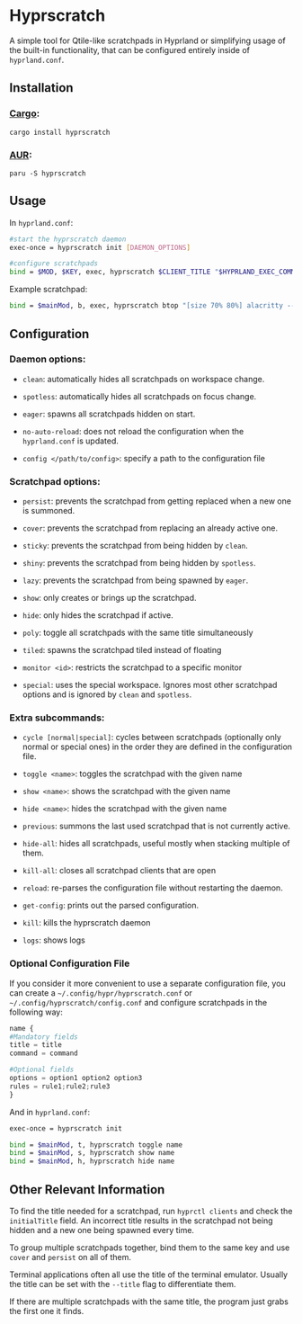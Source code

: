# Hyprscratch
A simple tool for Qtile-like scratchpads in Hyprland or simplifying usage of the built-in functionality, that can be configured entirely inside of `hyprland.conf`.

## Installation
### [Cargo](https://crates.io/crates/hyprscratch):

```
cargo install hyprscratch
```
### [AUR](https://aur.archlinux.org/packages/hyprscratch):
```
paru -S hyprscratch
```

## Usage
In `hyprland.conf`:

```bash
#start the hyprscratch daemon
exec-once = hyprscratch init [DAEMON_OPTIONS]

#configure scratchpads
bind = $MOD, $KEY, exec, hyprscratch $CLIENT_TITLE "$HYPRLAND_EXEC_COMMAND" [SCRATCHPAD_OPTIONS]
```

Example scratchpad:

```bash
bind = $mainMod, b, exec, hyprscratch btop "[size 70% 80%] alacritty --title btop -e btop" eager
```

## Configuration

### Daemon options:

* `clean`: automatically hides all scratchpads on workspace change.

* `spotless`: automatically hides all scratchpads on focus change.

* `eager`: spawns all scratchpads hidden on start.

* `no-auto-reload`: does not reload the configuration when the `hyprland.conf` is updated.

* `config </path/to/config>`: specify a path to the configuration file

### Scratchpad options:

* `persist`: prevents the scratchpad from getting replaced when a new one is summoned.

* `cover`: prevents the scratchpad from replacing an already active one.

* `sticky`: prevents the scratchpad from being hidden by `clean`.

* `shiny`: prevents the scratchpad from being hidden by `spotless`.

* `lazy`: prevents the scratchpad from being spawned by `eager`.

* `show`: only creates or brings up the scratchpad.

* `hide`: only hides the scratchpad if active.

* `poly`: toggle all scratchpads with the same title simultaneously

* `tiled`: spawns the scratchpad tiled instead of floating

* `monitor <id>`: restricts the scratchpad to a specific monitor

* `special`: uses the special workspace. Ignores most other scratchpad options and is ignored by `clean` and `spotless`.

### Extra subcommands:

* `cycle [normal|special]`: cycles between scratchpads (optionally only normal or special ones) in the order they are defined in the configuration file.

* `toggle <name>`: toggles the scratchpad with the given name

* `show <name>`: shows the scratchpad with the given name

* `hide <name>`: hides the scratchpad with the given name

* `previous`: summons the last used scratchpad that is not currently active.

* `hide-all`: hides all scratchpads, useful mostly when stacking multiple of them.

* `kill-all`: closes all scratchpad clients that are open

* `reload`: re-parses the configuration file without restarting the daemon.

* `get-config`: prints out the parsed configuration.

* `kill`: kills the hyprscratch daemon

* `logs`: shows logs

### Optional Configuration File
If you consider it more convenient to use a separate configuration file, you can create a  `~/.config/hypr/hyprscratch.conf` or `~/.config/hyprscratch/config.conf` and configure scratchpads in the following way:

```py
name {
#Mandatory fields
title = title                        
command = command

#Optional fields
options = option1 option2 option3
rules = rule1;rule2;rule3
}
```

And in `hyprland.conf`:

```bash
exec-once = hyprscratch init

bind = $mainMod, t, hyprscratch toggle name
bind = $mainMod, s, hyprscratch show name
bind = $mainMod, h, hyprscratch hide name
```

## Other Relevant Information
To find the title needed for a scratchpad, run `hyprctl clients` and check the `initialTitle` field. An incorrect title results in the scratchpad not being hidden and a new one being spawned every time.

To group multiple scratchpads together, bind them to the same key and use `cover` and `persist` on all of them. 

Terminal applications often all use the title of the terminal emulator. Usually the title can be set with the `--title` flag to differentiate them.

If there are multiple scratchpads with the same title, the program just grabs the first one it finds.
